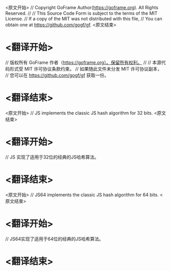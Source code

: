 
<原文开始>
// Copyright GoFrame Author(https://goframe.org). All Rights Reserved.
//
// This Source Code Form is subject to the terms of the MIT License.
// If a copy of the MIT was not distributed with this file,
// You can obtain one at https://github.com/gogf/gf.
<原文结束>

# <翻译开始>
// 版权所有 GoFrame 作者（https://goframe.org）。保留所有权利。
//
// 本源代码形式受 MIT 许可协议条款约束。
// 如果随此文件未分发 MIT 许可协议副本，
// 您可以在 https://github.com/gogf/gf 获取一份。
# <翻译结束>


<原文开始>
// JS implements the classic JS hash algorithm for 32 bits.
<原文结束>

# <翻译开始>
// JS 实现了适用于32位的经典的JS哈希算法。
# <翻译结束>


<原文开始>
// JS64 implements the classic JS hash algorithm for 64 bits.
<原文结束>

# <翻译开始>
// JS64实现了适用于64位的经典的JS哈希算法。
# <翻译结束>


